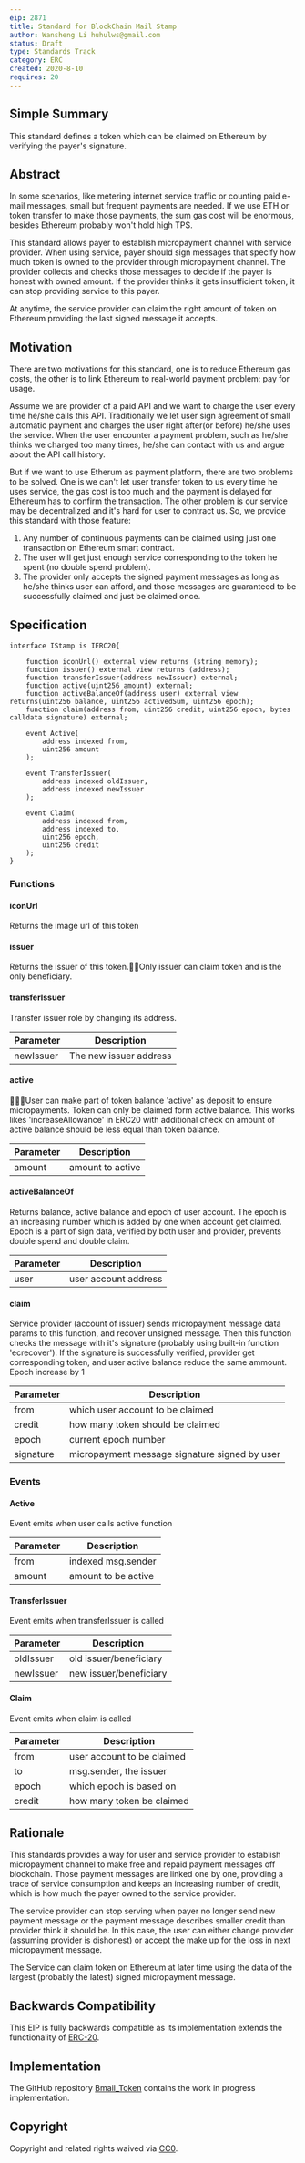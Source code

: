 ```yaml
---
eip: 2871
title: Standard for BlockChain Mail Stamp
author: Wansheng Li huhulws@gmail.com
status: Draft
type: Standards Track
category: ERC
created: 2020-8-10
requires: 20
---
```


## Simple Summary
<!--"If you can't explain it simply, you don't understand it well enough." Provide a simplified and layman-accessible explanation of the EIP.-->

This standard defines a token which can be claimed on Ethereum by verifying the payer's signature.

## Abstract
<!--A short (~200 word) description of the technical issue being addressed.-->
In some scenarios, like metering internet service traffic or counting paid e-mail messages, small but frequent payments are needed. If we use ETH or token transfer to make those payments, the sum gas cost will be enormous, besides Ethereum probably won't hold high TPS.

This standard allows payer to establish micropayment channel with service provider. When using service, payer should sign messages that specify how much token is owned to the provider through micropayment channel. The provider collects and checks those messages to decide if the payer is honest with owned amount. If the provider thinks it gets insufficient token, it can stop providing service to this payer.

At anytime, the service provider can claim the right amount of token on Ethereum providing the last signed message it accepts.

## Motivation
<!--The motivation is critical for EIPs that want to change the Ethereum protocol. It should clearly explain why the existing protocol specification is inadequate to address the problem that the EIP solves. EIP submissions without sufficient motivation may be rejected outright.-->
There are two motivations for this standard, one is to reduce Ethereum gas costs, the other is to link Ethereum to real-world payment problem: pay for usage.

Assume we are provider of a paid API and we want to charge the user every time he/she calls this API. Traditionally we let user sign agreement of small automatic payment and charges the user right after(or before) he/she uses the service. When the user encounter a payment problem, such as he/she thinks we charged too many times, he/she can contact with us and argue about the API call history.

But if we want to use Etherum as payment platform, there are two problems to be solved. One is we can't let user transfer token to us every time he uses service, the gas cost is too much and the payment is delayed for Ethereum has to confirm the transaction. The other problem is our service may be decentralized and it's hard for user to contract us. So, we provide this standard with those feature:

1. Any number of continuous payments can be claimed using just one transaction on Ethereum smart contract.
2. The user will get just enough service corresponding to the token he spent (no double spend problem).
3. The provider only accepts the signed payment messages as long as he/she thinks user can afford, and those messages are guaranteed to be successfully claimed and just be claimed once.

## Specification
<!--The technical specification should describe the syntax and semantics of any new feature. The specification should be detailed enough to allow competing, interoperable implementations for any of the current Ethereum platforms (go-ethereum, parity, cpp-ethereum, ethereumj, ethereumjs, and [others](https://github.com/ethereum/wiki/wiki/Clients)).-->

```solidity
interface IStamp is IERC20{

    function iconUrl() external view returns (string memory);
    function issuer() external view returns (address);
    function transferIssuer(address newIssuer) external;
    function active(uint256 amount) external;
    function activeBalanceOf(address user) external view returns(uint256 balance, uint256 activedSum, uint256 epoch);
    function claim(address from, uint256 credit, uint256 epoch, bytes calldata signature) external;

    event Active(
        address indexed from,
        uint256 amount
    );

    event TransferIssuer(
        address indexed oldIssuer,
        address indexed newIssuer
    );

    event Claim(
        address indexed from,
        address indexed to,
        uint256 epoch,
        uint256 credit
    );
}
```

### Functions

#### iconUrl

Returns the image url of this token

#### issuer

Returns the issuer of this token.Only issuer can claim token and is the only beneficiary.

#### transferIssuer

Transfer issuer role by changing its address.

| Parameter | Description |
| ---------|-------------|
| newIssuer | The new issuer address |

#### active

User can make part of token balance 'active' as deposit to ensure micropayments. Token can only be claimed form active balance. This works likes 'increaseAllowance' in ERC20 with additional check on amount of active balance should be less equal than token balance.

| Parameter | Description |
| ---------|-------------|
| amount | amount to active |

#### activeBalanceOf

Returns balance, active balance and epoch of user account. The epoch is an increasing number which is added by one when account get claimed. Epoch is a part of sign data, verified by both user and provider, prevents double spend and double claim.

| Parameter | Description |
| ---------|-------------|
| user | user account address |

#### claim

Service provider (account of issuer) sends micropayment message data params to this function, and recover unsigned message. Then this function checks the message with it's signature (probably using  built-in function 'ecrecover'). If the signature is successfully verified, provider get corresponding token, and user active balance reduce the same ammount. Epoch increase by 1

| Parameter | Description |
| ---------|-------------|
| from | which user account to be claimed |
| credit | how many token should be claimed |
| epoch | current epoch number |
| signature| micropayment message signature signed by user|


### Events

#### Active

Event emits when user calls active function

| Parameter | Description |
| ---------|-------------|
| from | indexed msg.sender |
| amount | amount to be active|

#### TransferIssuer

Event emits when transferIssuer is called

| Parameter | Description |
| ---------|-------------|
| oldIssuer | old issuer/beneficiary |
| newIssuer | new issuer/beneficiary |

#### Claim

Event emits when claim is called

| Parameter | Description |
| ---------|-------------|
| from | user account to be claimed |
| to | msg.sender, the issuer |
| epoch | which epoch is based on |
| credit | how many token be claimed |

## Rationale
This standards provides a way for user and service provider to establish micropayment channel to make free and repaid payment messages off blockchain. Those payment messages are linked one by one, providing a trace of service consumption and keeps an increasing number of credit, which is how much the payer owned to the service provider.

The service provider can stop serving when payer no longer send new payment message or the payment message describes smaller credit than provider think it should be. In this case, the user can either change provider (assuming provider is dishonest) or accept the make up for the loss in next micropayment message.

The Service can claim token on Ethereum at later time using the data of the largest (probably the latest) signed micropayment message.

## Backwards Compatibility
This EIP is fully backwards compatible as its implementation extends the functionality of [ERC-20].

## Implementation
The GitHub repository [Bmail_Token](https://github.com/realbmail/Bmail_token) contains the work in progress implementation.

## Copyright
Copyright and related rights waived via [CC0](https://creativecommons.org/publicdomain/zero/1.0/).

[ERC-20]: https://eips.ethereum.org/EIPS/eip-20
